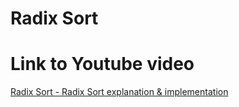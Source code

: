 # Radix Sort

# Link to Youtube video

[Radix Sort -  Radix Sort explanation & implementation](https://www.youtube.com/watch?v=0WeRt8M1-gA "Radix Sort explanation & implementation")
